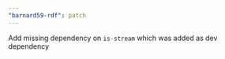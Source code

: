 ```yaml
---
"barnard59-rdf": patch
---
```


Add missing dependency on `is-stream` which was added as dev dependency
